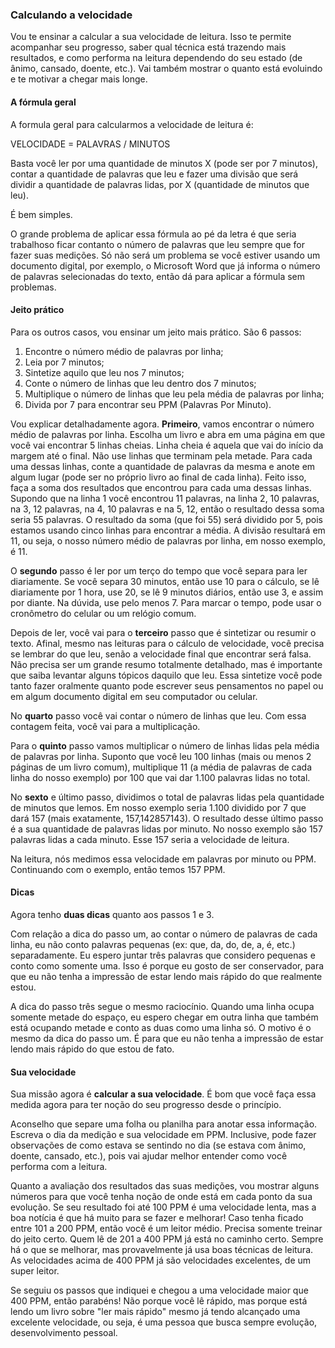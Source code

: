 ### Calculando a velocidade

Vou te ensinar a calcular a sua velocidade de leitura. Isso te permite acompanhar seu progresso, saber qual técnica está trazendo mais resultados, e como performa na leitura dependendo do seu estado (de ânimo, cansado, doente, etc.). Vai também mostrar o quanto está evoluindo e te motivar a chegar mais longe.

#### A fórmula geral

A formula geral para calcularmos a velocidade de leitura é:

VELOCIDADE = PALAVRAS / MINUTOS

Basta você ler por uma quantidade de minutos X (pode ser por 7 minutos), contar a quantidade de palavras que leu e fazer uma divisão que será dividir a quantidade de palavras lidas, por X (quantidade de minutos que leu).

É bem simples.

O grande problema de aplicar essa fórmula ao pé da letra é que seria trabalhoso ficar contanto o número de palavras que leu sempre que for fazer suas medições. Só não será um problema se você estiver usando um documento digital, por exemplo, o Microsoft Word que já informa o número de palavras selecionadas do texto, então dá para aplicar a fórmula sem problemas.

#### Jeito prático

Para os outros casos, vou ensinar um jeito mais prático. São 6 passos:

1. Encontre o número médio de palavras por linha;
2. Leia por 7 minutos;
3. Sintetize aquilo que leu nos 7 minutos;
4. Conte o número de linhas que leu dentro dos 7 minutos;
5. Multiplique o número de linhas que leu pela média de palavras por linha;
6. Divida por 7 para encontrar seu PPM (Palavras Por Minuto).

Vou explicar detalhadamente agora. **Primeiro**, vamos encontrar o número médio de palavras por linha. Escolha um livro e abra em uma página em que você vai encontrar 5 linhas cheias. Linha cheia é aquela que vai do início da margem até o final. Não use linhas que terminam pela metade. Para cada uma dessas linhas, conte a quantidade de palavras da mesma e anote em algum lugar (pode ser no próprio livro ao final de cada linha). Feito isso, faça a soma dos resultados que encontrou para cada uma dessas linhas. Supondo que na linha 1 você encontrou 11 palavras, na linha 2, 10 palavras, na 3, 12 palavras, na 4, 10 palavras e na 5, 12, então o resultado dessa soma seria 55 palavras. O resultado da soma (que foi 55) será dividido por 5, pois estamos usando cinco linhas para encontrar a média. A divisão resultará em 11, ou seja, o nosso número médio de palavras por linha, em nosso exemplo, é 11.

O **segundo** passo é ler por um terço do tempo que você separa para ler diariamente. Se você separa 30 minutos, então use 10 para o cálculo, se lê diariamente por 1 hora, use 20, se lê 9 minutos diários, então use 3, e assim por diante. Na dúvida, use pelo menos 7. Para marcar o tempo, pode usar o cronômetro do celular ou um relógio comum. 

Depois de ler, você vai para o **terceiro** passo que é sintetizar ou resumir o texto. Afinal, mesmo nas leituras para o cálculo de velocidade, você precisa se lembrar do que leu, senão a velocidade final que encontrar será falsa. Não precisa ser um grande resumo totalmente detalhado, mas é importante que saiba levantar alguns tópicos daquilo que leu. Essa sintetize você pode tanto fazer oralmente quanto pode escrever seus pensamentos no papel ou em algum documento digital em seu computador ou celular.

No **quarto** passo você vai contar o número de linhas que leu. Com essa contagem feita, você vai para a multiplicação.

Para o **quinto** passo vamos multiplicar o número de linhas lidas pela média de palavras por linha. Suponto que você leu 100 linhas (mais ou menos 2 páginas de um livro comum), multiplique 11 (a média de palavras de cada linha do nosso exemplo) por 100 que vai dar 1.100 palavras lidas no total.

No **sexto** e último passo, dividimos o total de palavras lidas pela quantidade de minutos que lemos. Em nosso exemplo seria 1.100 dividido por 7 que dará 157 (mais exatamente, 157,142857143). O resultado desse último passo é a sua quantidade de palavras lidas por minuto. No nosso exemplo são 157 palavras lidas a cada minuto. Esse 157 seria a velocidade de leitura.

Na leitura, nós medimos essa velocidade em palavras por minuto ou PPM. Continuando com o exemplo, então temos 157 PPM.

#### Dicas

Agora tenho **duas dicas** quanto aos passos 1 e 3.

Com relação a dica do passo um, ao contar o número de palavras de cada linha, eu não conto palavras pequenas (ex: que, da, do, de, a, é, etc.) separadamente. Eu espero juntar três palavras que considero pequenas e conto como somente uma. Isso é porque eu gosto de ser conservador, para que eu não tenha a impressão de estar lendo mais rápido do que realmente estou.

A dica do passo três segue o mesmo raciocínio. Quando uma linha ocupa somente metade do espaço, eu espero chegar em outra linha que também está ocupando metade e conto as duas como uma linha só. O motivo é o mesmo da dica do passo um. É para que eu não tenha a impressão de estar lendo mais rápido do que estou de fato.

#### Sua velocidade

Sua missão agora é **calcular a sua velocidade**. É bom que você faça essa medida agora para ter noção do seu progresso desde o princípio.

Aconselho que separe uma folha ou planilha para anotar essa informação. Escreva o dia da medição e sua velocidade em PPM. Inclusive, pode fazer observações de como estava se sentindo no dia (se estava com ânimo, doente, cansado, etc.), pois vai ajudar melhor entender como você performa com a leitura.

Quanto a avaliação dos resultados das suas medições, vou mostrar alguns números para que você tenha noção de onde está em cada ponto da sua evolução. Se seu resultado foi até 100 PPM é uma velocidade lenta, mas a boa notícia é que há muito para se fazer e melhorar! Caso tenha ficado entre 101 a 200 PPM, então você é um leitor médio. Precisa somente treinar do jeito certo. Quem lê de 201 a 400 PPM já está no caminho certo. Sempre há o que se melhorar, mas provavelmente já usa boas técnicas de leitura. As velocidades acima de 400 PPM já são velocidades excelentes, de um super leitor. 

Se seguiu os passos que indiquei e chegou a uma velocidade maior que 400 PPM, então parabéns! Não porque você lê rápido, mas porque está lendo um livro sobre "ler mais rápido" mesmo já tendo alcançado uma excelente velocidade, ou seja, é uma pessoa que busca sempre evolução, desenvolvimento pessoal.
